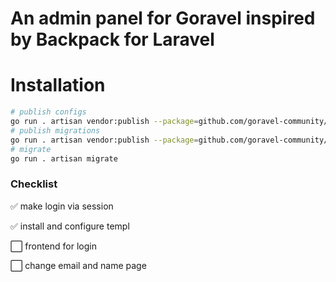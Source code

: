 
# An admin panel for Goravel inspired by Backpack for Laravel

# Installation

```bash
# publish configs
go run . artisan vendor:publish --package=github.com/goravel-community/goravel-admin --tag=goravel-admin-config
# publish migrations
go run . artisan vendor:publish --package=github.com/goravel-community/goravel-admin --tag=goravel-admin-migrations
# migrate
go run . artisan migrate
```

### Checklist

✅ make login via session

✅ install and configure templ

⬜ frontend for login

⬜ change email and name page

